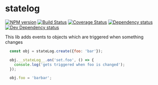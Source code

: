 # statelog 

[![NPM version](http://img.shields.io/npm/v/statelog.svg)](https://npmjs.org/package/detect-repo-linters)
[![Build Status](https://travis-ci.org/plusgut/statelog.svg)](https://travis-ci.org/plusgut/statelog)
[![Coverage Status](https://coveralls.io/repos/github/plusgut/statelog/badge.svg)](https://coveralls.io/github/plusgut/statelog)
[![Dependency status](https://david-dm.org/plusgut/statelog/status.svg)](https://david-dm.org/plusgut/statelog)
[![Dev Dependency status](https://david-dm.org/plusgut/statelog/dev-status.svg)](https://david-dm.org/plusgut/statelog?type=dev)

This lib adds events to objects which are triggered when something changes

```javascript
  const obj = stateLog.create({foo: 'bar'});

  obj.__stateLog__.on('set.foo', () => {
    console.log('gets triggered when foo is changed');
  });

  obj.foo = 'barbar';
```
